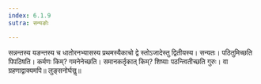 ```yaml
---
index: 6.1.9
sutra: सन्यङोः

---
```

सन्नन्तस्य यङन्तस्य च धातोरनभ्यासस्य प्रथमस्यैकाचो द्वे स्तोऽजादेस्तु द्वितीयस्य। सन्यतः। पठितुमिच्छति पिपठिषति। कर्मणः किम्? गमनेनेच्छति। समानकर्तृकात् किम्? शिष्याः पठन्त्वितीच्छति गुरुः। वा ग्रहणाद्वाक्यमपि॥ लुङ्सनोर्घसॢ॥